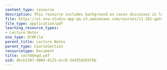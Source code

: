 ```yaml
---
content_type: resource
description: This resource includes background on cases discusses in lecture 8.
file: https://ol-ocw-studio-app-qa.s3.amazonaws.com/courses/11-201-gateway-planning-action-fall-2005/4bcb1307d0048125ecc05e935d265fbb_lect8bkgd.pdf
file_type: application/pdf
learning_resource_types:
- Lecture Notes
ocw_type: OCWFile
parent_title: Lecture Notes
parent_type: CourseSection
resourcetype: Document
title: lect8bkgd.pdf
uid: 4bcb1307-d004-8125-ecc0-5e935d265fbb
---
```

